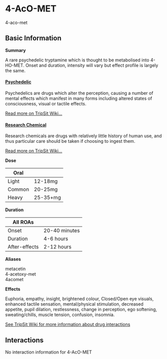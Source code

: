 # 4-AcO-MET

4-aco-met

## Basic Information

**Summary**

A rare psychedelic tryptamine which is thought to be metabolised into 4-HO-MET. Onset and duration, intensity will vary but effect profile is largely the same.

#### [Psychedelic](/category/psychedelic)

Psychedelics are drugs which alter the perception, causing a number of mental effects which manifest in many forms including altered states of consciousness, visual or tactile effects.

[Read more on TripSit Wiki...](#{category.wiki})

#### [Research Chemical](/category/research-chemical)

Research chemicals are drugs with relatively little history of human use, and thus particular care should be taken if choosing to ingest them.

[Read more on TripSit Wiki...](#{category.wiki})

**Dose**

| Oral   |          |
| ------ | -------- |
| Light  | 12-18mg  |
| Common | 20-25mg  |
| Heavy  | 25-35+mg |

**Duration**

| All ROAs      |               |
| ------------- | ------------- |
| Onset         | 20-40 minutes |
| Duration      | 4-6 hours     |
| After-effects | 2-12 hours    |

**Aliases**

metacetin  
4-acetoxy-met  
4acomet  

**Effects**

Euphoria, empathy, insight, brightened colour, Closed/Open eye visuals, enhanced tactile sensation, mental/physical stimulation, decreased appetite, pupil dilation, restlessness, change in perception, ego softening, sweating/chills, muscle tension, confusion, insomnia.

[See TripSit Wiki for more information about drug interactions](http://combo.tripsit.me/)

## Interactions

No interaction information for 4-AcO-MET